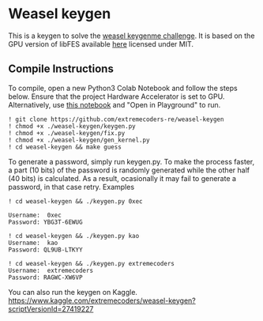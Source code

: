 # Weasel keygen

This is a keygen to solve the [weasel keygenme challenge](https://forum.tuts4you.com/topic/38604-weasel-by-kao/). It is based on the GPU version of libFES available [here](http://www.polycephaly.org/projects/forcemq/index.shtml) licensed under MIT.


## Compile Instructions

To compile, open a new Python3 Colab Notebook and follow the steps below. Ensure that the project Hardware Accelerator  is set to GPU. Alternatively, use [this notebook](https://colab.research.google.com/drive/1ncoLENvfWLTMF-7hTzWdBOv9ZpBxEKxC) and "Open in Playground" to run.

```
! git clone https://github.com/extremecoders-re/weasel-keygen
! chmod +x ./weasel-keygen/keygen.py
! chmod +x ./weasel-keygen/fix.py
! chmod +x ./weasel-keygen/gen_kernel.py
! cd weasel-keygen && make guess
```

To generate a password, simply run keygen.py. To make the process faster, a part (10 bits) of the password is randomly generated while the other half (40 bits) is calculated. As a result, ocasionally it may fail to generate a password, in that case retry. Examples

```
! cd weasel-keygen && ./keygen.py 0xec

Username:  0xec
Password: YBG3T-6EWUG
```

```
! cd weasel-keygen && ./keygen.py kao
Username:  kao
Password: QL9UB-LTKYY
```

```
! cd weasel-keygen && ./keygen.py extremecoders
Username:  extremecoders
Password: RAGWC-XW6VP
```

You can also run the keygen on Kaggle. https://www.kaggle.com/extremecoders/weasel-keygen?scriptVersionId=27419227